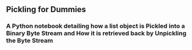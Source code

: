 ## Pickling for Dummies

### A Python notebook detailing how a list object is Pickled into a Binary Byte Stream and How it is retrieved back by Unpickling the Byte Stream 